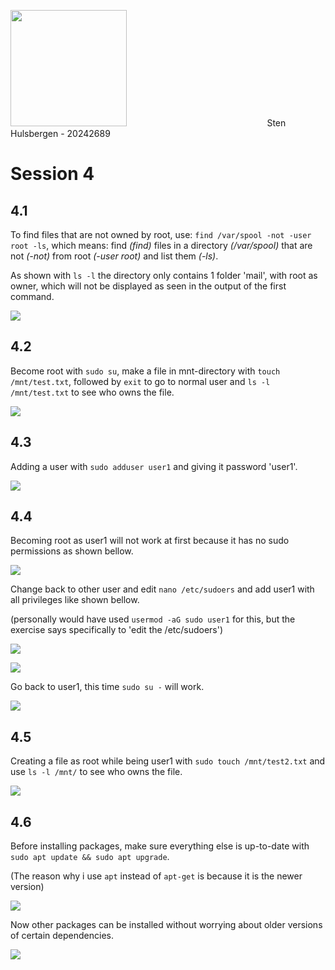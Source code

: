 <img src="file:///C:/Users/stenh/AppData/Roaming/marktext/images/2024-10-16-15-28-07-image.png" title="" alt="" width="186">                                                          Sten Hulsbergen - 20242689

# Session 4

## 4.1

To find files that are not owned by root, use: `find /var/spool -not -user root -ls`, which means: find *(find)* files in a directory *(/var/spool)* that are not *(-not)* from root *(-user root)* and list them *(-ls)*.

As shown with `ls -l` the directory only contains 1 folder 'mail', with root as owner, which will not be displayed as seen in the output of the first command.

![](C:\Users\stenh\AppData\Roaming\marktext\images\2024-10-23-14-14-31-image.png)

## 4.2

Become root with `sudo su`, make a file in mnt-directory with `touch /mnt/test.txt`, followed by `exit` to go to normal user and `ls -l /mnt/test.txt` to see who owns the file.

![](C:\Users\stenh\AppData\Roaming\marktext\images\2024-10-23-14-18-10-image.png)

## 4.3

Adding a user with `sudo adduser user1` and giving it password 'user1'.

![](C:\Users\stenh\AppData\Roaming\marktext\images\2024-10-23-14-22-02-image.png)

## 4.4

Becoming root as user1 will not work at first because it has no sudo permissions as shown bellow.

![](C:\Users\stenh\AppData\Roaming\marktext\images\2024-10-23-14-24-52-image.png)

Change back to other user and edit `nano /etc/sudoers` and add user1 with all privileges like shown bellow. 

(personally would have used `usermod -aG sudo user1` for this, but the exercise says specifically to 'edit the /etc/sudoers')

![](C:\Users\stenh\AppData\Roaming\marktext\images\2024-10-23-14-29-39-image.png)

![](C:\Users\stenh\AppData\Roaming\marktext\images\2024-10-23-14-29-19-image.png)

Go back to user1, this time `sudo su -` will work.

![](C:\Users\stenh\AppData\Roaming\marktext\images\2024-10-23-14-30-32-image.png)

## 4.5

Creating a file as root while being user1 with `sudo touch /mnt/test2.txt` and use `ls -l /mnt/` to see who owns the file.

![](C:\Users\stenh\AppData\Roaming\marktext\images\2024-10-23-14-34-12-image.png)

## 4.6

Before installing packages, make sure everything else is up-to-date with `sudo apt update && sudo apt upgrade`. 

(The reason why i use `apt` instead of `apt-get` is because it is the newer version)

![](C:\Users\stenh\AppData\Roaming\marktext\images\2024-10-23-14-42-48-image.png)

Now other packages can be installed without worrying about older versions of certain dependencies.

![](C:\Users\stenh\AppData\Roaming\marktext\images\2024-10-23-14-37-30-image.png)
